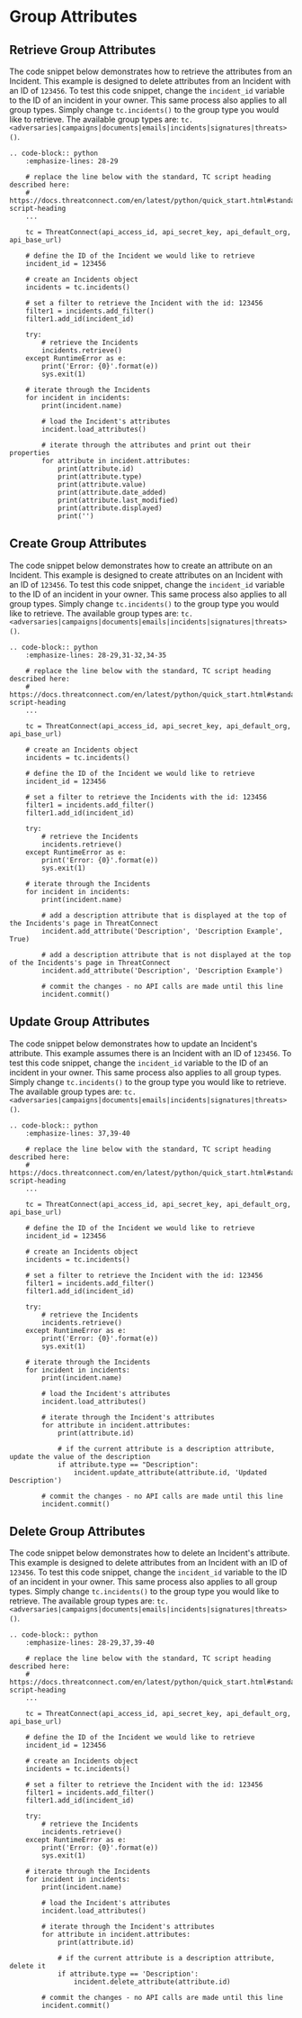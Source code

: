 # Group Attributes

## Retrieve Group Attributes

The code snippet below demonstrates how to retrieve the attributes from an Incident. This example is designed to delete attributes from an Incident with an ID of `123456`. To test this code snippet, change the `incident_id` variable to the ID of an incident in your owner. This same process also applies to all group types. Simply change `tc.incidents()` to the group type you would like to retrieve. The available group types are: `tc.<adversaries|campaigns|documents|emails|incidents|signatures|threats>()`.

```eval_rst
.. code-block:: python
    :emphasize-lines: 28-29

    # replace the line below with the standard, TC script heading described here:
    # https://docs.threatconnect.com/en/latest/python/quick_start.html#standard-script-heading
    ...

    tc = ThreatConnect(api_access_id, api_secret_key, api_default_org, api_base_url)

    # define the ID of the Incident we would like to retrieve
    incident_id = 123456

    # create an Incidents object
    incidents = tc.incidents()

    # set a filter to retrieve the Incident with the id: 123456
    filter1 = incidents.add_filter()
    filter1.add_id(incident_id)

    try:
        # retrieve the Incidents
        incidents.retrieve()
    except RuntimeError as e:
        print('Error: {0}'.format(e))
        sys.exit(1)

    # iterate through the Incidents
    for incident in incidents:
        print(incident.name)

        # load the Incident's attributes
        incident.load_attributes()

        # iterate through the attributes and print out their properties
        for attribute in incident.attributes:
            print(attribute.id)
            print(attribute.type)
            print(attribute.value)
            print(attribute.date_added)
            print(attribute.last_modified)
            print(attribute.displayed)
            print('')
```

## Create Group Attributes

The code snippet below demonstrates how to create an attribute on an Incident. This example is designed to create attributes on an Incident with an ID of `123456`. To test this code snippet, change the `incident_id` variable to the ID of an incident in your owner. This same process also applies to all group types. Simply change `tc.incidents()` to the group type you would like to retrieve. The available group types are: `tc.<adversaries|campaigns|documents|emails|incidents|signatures|threats>()`.

```eval_rst
.. code-block:: python
    :emphasize-lines: 28-29,31-32,34-35

    # replace the line below with the standard, TC script heading described here:
    # https://docs.threatconnect.com/en/latest/python/quick_start.html#standard-script-heading
    ...

    tc = ThreatConnect(api_access_id, api_secret_key, api_default_org, api_base_url)

    # create an Incidents object
    incidents = tc.incidents()

    # define the ID of the Incident we would like to retrieve
    incident_id = 123456

    # set a filter to retrieve the Incidents with the id: 123456
    filter1 = incidents.add_filter()
    filter1.add_id(incident_id)

    try:
        # retrieve the Incidents
        incidents.retrieve()
    except RuntimeError as e:
        print('Error: {0}'.format(e))
        sys.exit(1)

    # iterate through the Incidents
    for incident in incidents:
        print(incident.name)

        # add a description attribute that is displayed at the top of the Incidents's page in ThreatConnect
        incident.add_attribute('Description', 'Description Example', True)

        # add a description attribute that is not displayed at the top of the Incidents's page in ThreatConnect
        incident.add_attribute('Description', 'Description Example')

        # commit the changes - no API calls are made until this line
        incident.commit()
```

##  Update Group Attributes

The code snippet below demonstrates how to update an Incident's attribute. This example assumes there is an Incident with an ID of `123456`. To test this code snippet, change the `incident_id` variable to the ID of an incident in your owner. This same process also applies to all group types. Simply change `tc.incidents()` to the group type you would like to retrieve. The available group types are: `tc.<adversaries|campaigns|documents|emails|incidents|signatures|threats>()`.

```eval_rst
.. code-block:: python
    :emphasize-lines: 37,39-40

    # replace the line below with the standard, TC script heading described here:
    # https://docs.threatconnect.com/en/latest/python/quick_start.html#standard-script-heading
    ...

    tc = ThreatConnect(api_access_id, api_secret_key, api_default_org, api_base_url)

    # define the ID of the Incident we would like to retrieve
    incident_id = 123456

    # create an Incidents object
    incidents = tc.incidents()

    # set a filter to retrieve the Incident with the id: 123456
    filter1 = incidents.add_filter()
    filter1.add_id(incident_id)

    try:
        # retrieve the Incidents
        incidents.retrieve()
    except RuntimeError as e:
        print('Error: {0}'.format(e))
        sys.exit(1)

    # iterate through the Incidents
    for incident in incidents:
        print(incident.name)

        # load the Incident's attributes
        incident.load_attributes()

        # iterate through the Incident's attributes
        for attribute in incident.attributes:
            print(attribute.id)

            # if the current attribute is a description attribute, update the value of the description
            if attribute.type == "Description":
                incident.update_attribute(attribute.id, 'Updated Description')

        # commit the changes - no API calls are made until this line
        incident.commit()
```

## Delete Group Attributes

The code snippet below demonstrates how to delete an Incident's attribute. This example is designed to delete attributes from an Incident with an ID of `123456`. To test this code snippet, change the `incident_id` variable to the ID of an incident in your owner. This same process also applies to all group types. Simply change `tc.incidents()` to the group type you would like to retrieve. The available group types are: `tc.<adversaries|campaigns|documents|emails|incidents|signatures|threats>()`.

```eval_rst
.. code-block:: python
    :emphasize-lines: 28-29,37,39-40

    # replace the line below with the standard, TC script heading described here:
    # https://docs.threatconnect.com/en/latest/python/quick_start.html#standard-script-heading
    ...

    tc = ThreatConnect(api_access_id, api_secret_key, api_default_org, api_base_url)

    # define the ID of the Incident we would like to retrieve
    incident_id = 123456

    # create an Incidents object
    incidents = tc.incidents()

    # set a filter to retrieve the Incident with the id: 123456
    filter1 = incidents.add_filter()
    filter1.add_id(incident_id)

    try:
        # retrieve the Incidents
        incidents.retrieve()
    except RuntimeError as e:
        print('Error: {0}'.format(e))
        sys.exit(1)

    # iterate through the Incidents
    for incident in incidents:
        print(incident.name)

        # load the Incident's attributes
        incident.load_attributes()

        # iterate through the Incident's attributes
        for attribute in incident.attributes:
            print(attribute.id)

            # if the current attribute is a description attribute, delete it
            if attribute.type == 'Description':
                incident.delete_attribute(attribute.id)

        # commit the changes - no API calls are made until this line
        incident.commit()
```
